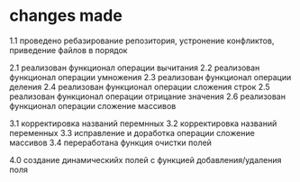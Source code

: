 # changes made

1.1 проведено ребазирование репозитория, устронение конфликтов, приведение файлов в порядок

2.1 реализован функционал операции вычитания
2.2 реализован функционал операции умножения
2.3 реализован функционал операции деления
2.4 реализован функционал операции сложения строк
2.5 реализован функционал операции отрицание значения
2.6 реализован функционал операции сложение массивов

3.1 корректировка названий перемнных
3.2 корректировка названий переменных
3.3 исправление и доработка операции сложение массивов
3.4 переработана функция очистки полей

4.0 создание динамическийх полей с функцией добавления/удаления поля

